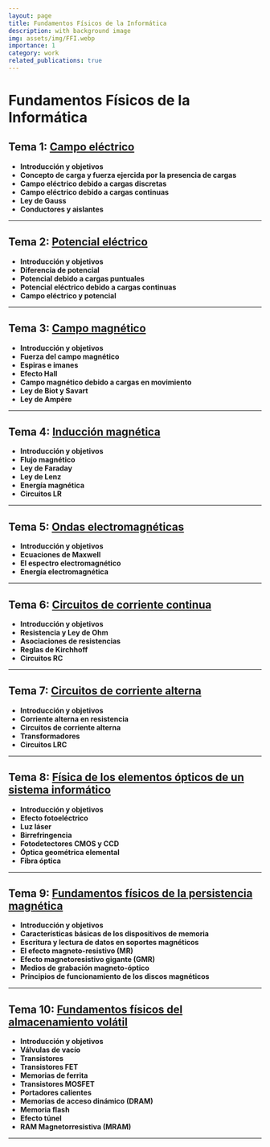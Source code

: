 ```yaml
---
layout: page
title: Fundamentos Físicos de la Informática
description: with background image
img: assets/img/FFI.webp
importance: 1
category: work
related_publications: true
---
```


# Fundamentos Físicos de la Informática

## Tema 1: [Campo eléctrico](www.enriquedelto.github.io/blog/2025/campo-electrico/)
- **Introducción y objetivos**  
- **Concepto de carga y fuerza ejercida por la presencia de cargas**  
- **Campo eléctrico debido a cargas discretas**  
- **Campo eléctrico debido a cargas continuas**  
- **Ley de Gauss**  
- **Conductores y aislantes**

---

## Tema 2: [Potencial eléctrico](www.enriquedelto.github.io/blog/2025/potencial-electrico/)
- **Introducción y objetivos**  
- **Diferencia de potencial**  
- **Potencial debido a cargas puntuales**  
- **Potencial eléctrico debido a cargas continuas**  
- **Campo eléctrico y potencial**

---

## Tema 3: [Campo magnético](www.enriquedelto.github.io/blog/2025/campo-magnetico/)
- **Introducción y objetivos**  
- **Fuerza del campo magnético**  
- **Espiras e imanes**  
- **Efecto Hall**  
- **Campo magnético debido a cargas en movimiento**  
- **Ley de Biot y Savart**  
- **Ley de Ampère**

---

## Tema 4: [Inducción magnética](www.enriquedelto.github.io/blog/2025/induccion-magnetica/)
- **Introducción y objetivos**  
- **Flujo magnético**  
- **Ley de Faraday**  
- **Ley de Lenz**  
- **Energía magnética**  
- **Circuitos LR**

---

## Tema 5: [Ondas electromagnéticas](www.enriquedelto.github.io/blog/2025/ondas-electromagneticas/)
- **Introducción y objetivos**  
- **Ecuaciones de Maxwell**  
- **El espectro electromagnético**  
- **Energía electromagnética**

---

## Tema 6: [Circuitos de corriente continua](www.enriquedelto.github.io/blog/2025/circuitos-corriente-continua/)
- **Introducción y objetivos**  
- **Resistencia y Ley de Ohm**  
- **Asociaciones de resistencias**  
- **Reglas de Kirchhoff**  
- **Circuitos RC**

---

## Tema 7: [Circuitos de corriente alterna](www.enriquedelto.github.io/blog/2025/circuitos-corriente-alterna/)
- **Introducción y objetivos**  
- **Corriente alterna en resistencia**  
- **Circuitos de corriente alterna**  
- **Transformadores**  
- **Circuitos LRC**

---

## Tema 8: [Física de los elementos ópticos de un sistema informático](www.enriquedelto.github.io/blog/2025/fisica-elementos-opticos/)
- **Introducción y objetivos**  
- **Efecto fotoeléctrico**  
- **Luz láser**  
- **Birrefringencia**  
- **Fotodetectores CMOS y CCD**  
- **Óptica geométrica elemental**  
- **Fibra óptica**

---

## Tema 9: [Fundamentos físicos de la persistencia magnética](www.enriquedelto.github.io/blog/2025/persistencia-magnetica/)
- **Introducción y objetivos**  
- **Características básicas de los dispositivos de memoria**  
- **Escritura y lectura de datos en soportes magnéticos**  
- **El efecto magneto-resistivo (MR)**  
- **Efecto magnetoresistivo gigante (GMR)**  
- **Medios de grabación magneto-óptico**  
- **Principios de funcionamiento de los discos magnéticos**

---

## Tema 10: [Fundamentos físicos del almacenamiento volátil](www.enriquedelto.github.io/blog/2025/almacenamiento-volatil/)
- **Introducción y objetivos**  
- **Válvulas de vacío**  
- **Transistores**  
- **Transistores FET**  
- **Memorias de ferrita**  
- **Transistores MOSFET**  
- **Portadores calientes**  
- **Memorias de acceso dinámico (DRAM)**  
- **Memoria flash**  
- **Efecto túnel**  
- **RAM Magnetorresistiva (MRAM)**

---

